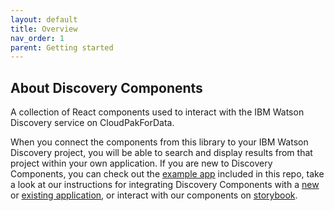 ```yaml
---
layout: default
title: Overview
nav_order: 1
parent: Getting started
---
```


## About Discovery Components

A collection of React components used to interact with the IBM Watson Discovery service on CloudPakForData.

When you connect the components from this library to your IBM Watson Discovery project, you will be able to search and display results from that project within your own application. If you are new to Discovery Components, you can check out the [example app](#example-app-examplesdiscovery-search-app) included in this repo, take a look at our instructions for integrating Discovery Components with a [new](#setting-up-discovery-components-in-a-new-application) or [existing application](#setting-up-discovery-components-in-an-existing-application), or interact with our components on [storybook](https://watson-developer-cloud.github.io/discovery-components/storybook/).
